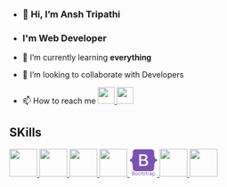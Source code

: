 - <h3>👋 Hi, I’m Ansh Tripathi <br>
- <h3>I'm Web Developer</h2>

- 🌱 I’m currently learning <strong>everything</strong>
- 💞️ I’m looking to collaborate with Developers
- 📫 How to reach me 
<a href="https://www.linkedin.com/in/anshtripathi01">  <img src="https://cdn-icons-png.flaticon.com/512/174/174857.png" width="30px" height="30px"> </a>
     <a href="mailto:tripathiansh57@gmail.com"> <img src="https://cdn-icons-png.flaticon.com/512/732/732200.png" width='30px' height='30px'></a>
<!---
Ansh57/Ansh57 is a ✨ special ✨ repository because its `README.md` (this file) appears on your GitHub profile.
You can click the Preview link to take a look at your changes.
--->
<h2>SKills</h2>
     <a href="/">  <img src="https://cdn-icons-png.flaticon.com/512/5968/5968267.png" width="50px" height="50px"> </a>
      <a href="/">  <img src="https://cdn-icons-png.flaticon.com/512/888/888847.png" width="50px" height="50px"> </a>
      <a href="/">  <img src="https://cdn-icons-png.flaticon.com/512/5968/5968292.png" width="50px" height="50px"> </a>
      <a href="/">  <img src="https://pics.freeicons.io/uploads/icons/png/20167174151551942641-512.png" width="50px" height="50px"> </a>
     <a href="/">  <img src="https://raw.githubusercontent.com/devicons/devicon/master/icons/bootstrap/bootstrap-plain-wordmark.svg" width="50px" height="50px"> </a>
    <a href="/">  <img src="https://cdn.jsdelivr.net/gh/devicons/devicon/icons/express/express-original-wordmark.svg" width="50px" height="50px"> </a> 
      <a href="/">  <img src="https://cdn.jsdelivr.net/gh/devicons/devicon/icons/express/mongodb-original-wordmark.svg" width="50px" height="50px"> </a> 
     <!-- in your header -->
<link rel="stylesheet" href="https://cdn.jsdelivr.net/gh/devicons/devicon@latest/devicon.min.css">


<i class="devicon-devicon-plain"></i>
    
    
    
     
